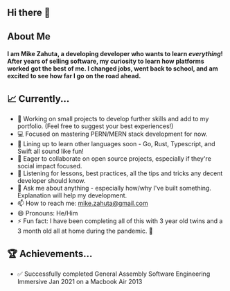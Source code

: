 ## Hi there 👋

## About Me

#### I am Mike Zahuta, a developing developer who wants to learn _everything_! After years of selling software, my curiosity to learn how platforms worked got the best of me. I changed jobs, went back to school, and am excited to see how far I go on the road ahead.

## 📈 Currently...
- 🔭 Working on small projects to develop further skills and add to my portfolio. (Feel free to suggest your best experiences!)
- 💻 Focused on mastering PERN/MERN stack development for now.
- 👾 Lining up to learn other languages soon - Go, Rust, Typescript, and Swift all sound like fun!
- 👯 Eager to collaborate on open source projects, especially if they're social impact focused.
- 🤔 Listening for lessons, best practices, all the tips and tricks any decent developer should know.
- 💬 Ask me about anything - especially how/why I've built something. Explanation will help my development.
- 📫 How to reach me: mike.zahuta@gmail.com
- 😄 Pronouns: He/Him
- ⚡ Fun fact: I have been completing all of this with 3 year old twins and a 3 month old all at home during the pandemic. 😬

## 🏆 Achievements...
- ✅ Successfully completed General Assembly Software Engineering Immersive Jan 2021 on a Macbook Air 2013


![<Linkedin>](https://img.shields.io/badge/LinkedIn-0A66C2?style=for-the-badge&logo=LinkedIn&logoColor=white)

